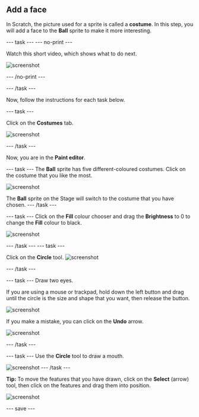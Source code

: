 ## Add a face
In Scratch, the picture used for a sprite is called a **costume**. In this step, you will add a face to the **Ball** sprite to make it more interesting. 

--- task ---
--- no-print ---

Watch this short video, which shows what to do next.

![screenshot](images/balls-step3.gif) 

--- /no-print ---

--- /task ---

Now, follow the instructions for each task below.

--- task ---

Click on the **Costumes** tab.

![screenshot](images/balls-costumes.png)

--- /task ---

Now, you are in the **Paint editor**.

--- task ---
The **Ball** sprite has five different-coloured costumes. Click on the costume that you like the most.

![screenshot](images/balls-costume-colour.png)

The **Ball** sprite on the Stage will switch to the costume that you have chosen.
--- /task ---

--- task ---
Click on the **Fill** colour chooser and drag the **Brightness** to 0 to change the **Fill** colour to black.

![screenshot](images/balls-fill-colour.png)

--- /task ---
--- task ---

Click on the **Circle** tool. 
![screenshot](images/balls-circle-tool.png)

--- /task ---

--- task ---
Draw two eyes. 

If you are using a mouse or trackpad, hold down the left button and drag until the circle is the size and shape that you want, then release the button.

![screenshot](images/balls-eyes.png)

If you make a mistake, you can click on the **Undo** arrow.

![screenshot](images/balls-undo.png)

--- /task ---

--- task ---
Use the **Circle** tool to draw a mouth.

![screenshot](images/balls-mouth.png)
--- /task ---

**Tip:** To move the features that you have drawn, click on the **Select** (arrow) tool, then click on the features and drag them into position.

![screenshot](images/balls-move.png)

--- save ---
